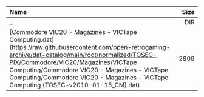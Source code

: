 |Name|Size|
|:---|---:|
|[..](../index.html)|DIR|
|[Commodore VIC20 - Magazines - VICTape Computing.dat](https://raw.githubusercontent.com/open-retrogaming-archive/dat-catalog/main/root/normalized/TOSEC-PIX/Commodore/VIC20/Magazines/VICTape Computing/Commodore VIC20 - Magazines - VICTape Computing/Commodore VIC20 - Magazines - VICTape Computing (TOSEC-v2010-01-15_CM).dat)|2909|
